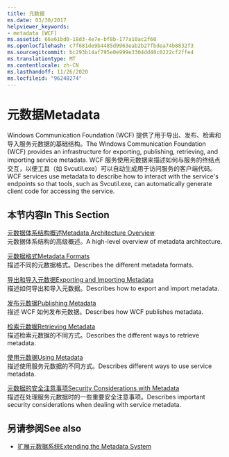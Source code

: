```yaml
---
title: 元数据
ms.date: 03/30/2017
helpviewer_keywords:
- metadata [WCF]
ms.assetid: 66a61bd0-18d3-4e7e-bf8b-177a10ac2f60
ms.openlocfilehash: c7f681de9b4485d9963eab2b27fbdea74b8832f3
ms.sourcegitcommit: bc293b14af795e0e999e3304dd40c0222cf2ffe4
ms.translationtype: MT
ms.contentlocale: zh-CN
ms.lasthandoff: 11/26/2020
ms.locfileid: "96248274"
---
```

# <a name="metadata"></a><span data-ttu-id="ed4c6-102">元数据</span><span class="sxs-lookup"><span data-stu-id="ed4c6-102">Metadata</span></span>

<span data-ttu-id="ed4c6-103">Windows Communication Foundation (WCF) 提供了用于导出、发布、检索和导入服务元数据的基础结构。</span><span class="sxs-lookup"><span data-stu-id="ed4c6-103">The Windows Communication Foundation (WCF) provides an infrastructure for exporting, publishing, retrieving, and importing service metadata.</span></span> <span data-ttu-id="ed4c6-104">WCF 服务使用元数据来描述如何与服务的终结点交互，以便工具（如 Svcutil.exe）可以自动生成用于访问服务的客户端代码。</span><span class="sxs-lookup"><span data-stu-id="ed4c6-104">WCF services use metadata to describe how to interact with the service's endpoints so that tools, such as Svcutil.exe, can automatically generate client code for accessing the service.</span></span>  
  
## <a name="in-this-section"></a><span data-ttu-id="ed4c6-105">本节内容</span><span class="sxs-lookup"><span data-stu-id="ed4c6-105">In This Section</span></span>  

 [<span data-ttu-id="ed4c6-106">元数据体系结构概述</span><span class="sxs-lookup"><span data-stu-id="ed4c6-106">Metadata Architecture Overview</span></span>](metadata-architecture-overview.md)  
 <span data-ttu-id="ed4c6-107">元数据体系结构的高级概述。</span><span class="sxs-lookup"><span data-stu-id="ed4c6-107">A high-level overview of metadata architecture.</span></span>  
  
 [<span data-ttu-id="ed4c6-108">元数据格式</span><span class="sxs-lookup"><span data-stu-id="ed4c6-108">Metadata Formats</span></span>](metadata-formats.md)  
 <span data-ttu-id="ed4c6-109">描述不同的元数据格式。</span><span class="sxs-lookup"><span data-stu-id="ed4c6-109">Describes the different metadata formats.</span></span>  
  
 [<span data-ttu-id="ed4c6-110">导出和导入元数据</span><span class="sxs-lookup"><span data-stu-id="ed4c6-110">Exporting and Importing Metadata</span></span>](exporting-and-importing-metadata.md)  
 <span data-ttu-id="ed4c6-111">描述如何导出和导入元数据。</span><span class="sxs-lookup"><span data-stu-id="ed4c6-111">Describes how to export and import metadata.</span></span>  
  
 [<span data-ttu-id="ed4c6-112">发布元数据</span><span class="sxs-lookup"><span data-stu-id="ed4c6-112">Publishing Metadata</span></span>](publishing-metadata.md)  
 <span data-ttu-id="ed4c6-113">描述 WCF 如何发布元数据。</span><span class="sxs-lookup"><span data-stu-id="ed4c6-113">Describes how WCF publishes metadata.</span></span>  
  
 [<span data-ttu-id="ed4c6-114">检索元数据</span><span class="sxs-lookup"><span data-stu-id="ed4c6-114">Retrieving Metadata</span></span>](retrieving-metadata.md)  
 <span data-ttu-id="ed4c6-115">描述检索元数据的不同方式。</span><span class="sxs-lookup"><span data-stu-id="ed4c6-115">Describes the different ways to retrieve metadata.</span></span>  
  
 [<span data-ttu-id="ed4c6-116">使用元数据</span><span class="sxs-lookup"><span data-stu-id="ed4c6-116">Using Metadata</span></span>](using-metadata.md)  
 <span data-ttu-id="ed4c6-117">描述使用服务元数据的不同方式。</span><span class="sxs-lookup"><span data-stu-id="ed4c6-117">Describes different ways to use service metadata.</span></span>  
  
 [<span data-ttu-id="ed4c6-118">元数据的安全注意事项</span><span class="sxs-lookup"><span data-stu-id="ed4c6-118">Security Considerations with Metadata</span></span>](security-considerations-with-metadata.md)  
 <span data-ttu-id="ed4c6-119">描述在处理服务元数据时的一些重要安全注意事项。</span><span class="sxs-lookup"><span data-stu-id="ed4c6-119">Describes important security considerations when dealing with service metadata.</span></span>  
  
## <a name="see-also"></a><span data-ttu-id="ed4c6-120">另请参阅</span><span class="sxs-lookup"><span data-stu-id="ed4c6-120">See also</span></span>

- [<span data-ttu-id="ed4c6-121">扩展元数据系统</span><span class="sxs-lookup"><span data-stu-id="ed4c6-121">Extending the Metadata System</span></span>](../extending/extending-the-metadata-system.md)
